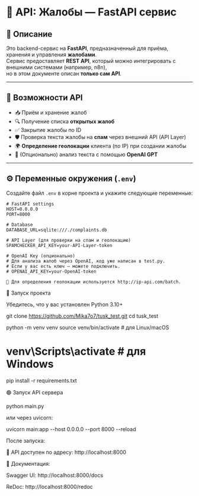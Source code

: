 # 🐍 API: Жалобы — FastAPI сервис

## 📌 Описание

Это backend-сервис на **FastAPI**, предназначенный для приёма, хранения и управления **жалобами**.  
Сервис предоставляет **REST API**, который можно интегрировать с внешними системами (например, n8n),  
но в этом документе описан **только сам API**.

---

## 📂 Возможности API

- 📥 Приём и хранение жалоб
- 🔍 Получение списка **открытых жалоб**
- ✅ Закрытие жалобы по ID
- 🛡 Проверка текста жалобы на **спам** через внешний API (API Layer)
- 🌍 **Определение геолокации** клиента (по IP) при создании жалобы
- 🤖 (Опционально) анализ текста с помощью **OpenAI GPT**

---

## ⚙️ Переменные окружения (`.env`)

Создайте файл `.env` в корне проекта и укажите следующие переменные:

```env
# FastAPI settings
HOST=0.0.0.0
PORT=8000

# Database
DATABASE_URL=sqlite:///./complaints.db

# API Layer (для проверки на спам и геолокацию)
SPAMCHECKER_API_KEY=your-API-Layer-token

# OpenAI Key (опционально)
# Для анализа жалоб через OpenAI, код уже написан в test.py.
# Если у вас есть ключ — можете подключить.
# OPENAI_API_KEY=your-OpenAI-token

🔹 Для определения геолокации используется http://ip-api.com/batch.

```

🚀 Запуск проекта

Убедитесь, что у вас установлен Python 3.10+

git clone https://github.com/Mika7o7/tusk_test.git
cd tusk_test

python -m venv venv
source venv/bin/activate  # для Linux/macOS
# venv\Scripts\activate   # для Windows

pip install -r requirements.txt

🟢 Запуск API сервера

python main.py

или через uvicorn:

uvicorn main:app --host 0.0.0.0 --port 8000 --reload


После запуска:


📡 API доступен по адресу: http://localhost:8000

📃 Документация:

Swagger UI: http://localhost:8000/docs

ReDoc: http://localhost:8000/redoc
